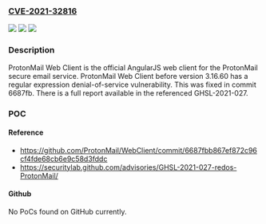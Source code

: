 ### [CVE-2021-32816](https://cve.mitre.org/cgi-bin/cvename.cgi?name=CVE-2021-32816)
![](https://img.shields.io/static/v1?label=Product&message=WebClient&color=blue)
![](https://img.shields.io/static/v1?label=Version&message=%3C%203.16.60%20&color=brightgreen)
![](https://img.shields.io/static/v1?label=Vulnerability&message=CWE-400%20Uncontrolled%20Resource%20Consumption&color=brightgreen)

### Description

ProtonMail Web Client is the official AngularJS web client for the ProtonMail secure email service. ProtonMail Web Client before version 3.16.60 has a regular expression denial-of-service vulnerability. This was fixed in commit 6687fb. There is a full report available in the referenced GHSL-2021-027.

### POC

#### Reference
- https://github.com/ProtonMail/WebClient/commit/6687fbb867ef872c96cf4fde68cb6e9c58d3fddc
- https://securitylab.github.com/advisories/GHSL-2021-027-redos-ProtonMail/

#### Github
No PoCs found on GitHub currently.

